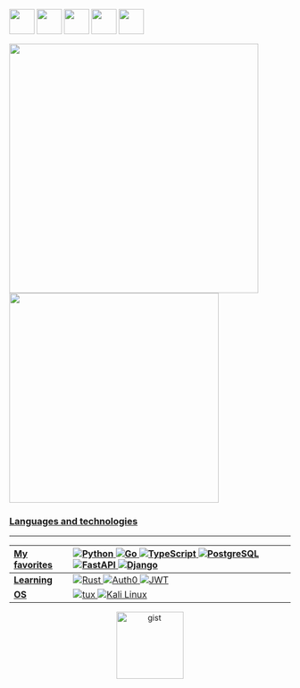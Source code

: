 <a href="https://www.youtube.com/channel/skuldd" target="_blank"><img src="https://i.ibb.co/HFLvw99/youtube-background-gray-rounded.png" width=45></a>
<a href="https://twitter.com/sixmonths2020" target="_blank"><img src="https://i.ibb.co/MPSLnVd/twitter-background-gray-rounded.png" width=45></a>
<a href="https://luis-quinones.web.app" target="_blank"><img src="https://i.ibb.co/Kj5LvTM/website-background-gray-rounded.png" width=45></a>
<a href="https://www.instagram.com/luisnquin/" target="_blank"><img src="https://i.ibb.co/vXqkQLc/instagram-background-gray-rounded.png" width=45></a>
<a href="https://www.linkedin.com/in/luis-quinones-requelme/" target="_blank"><img src="https://i.ibb.co/6FYs12R/linkedin-background-gray-rounded.png" width=45></a>
<br>
<p float="left">
  <a  href="https://github.com/luisnquin"><img width="446" src="https://github-readme-stats.vercel.app/api?username=luisnquin&show_icons=true&theme=tokyonight">
  <a href="https://github.com/luisnquin"><img width="375" src="https://github-readme-stats.vercel.app/api/top-langs/?username=luisnquin&hide=html,scss,css,shell&langs_count=10&layout=compact&theme=tokyonight">
</p>

### Languages and technologies

---
My favorites | ![Python](https://img.shields.io/badge/python-%233776AB.svg?style=for-the-badge&logo=python&logoColor=white)  ![Go](https://img.shields.io/badge/Go-00ADD8?style=for-the-badge&logo=go&logoColor=white) ![TypeScript](https://img.shields.io/badge/TypeScript-2b7489?style=for-the-badge&logo=typescript&logoColor=white) ![PostgreSQL](https://img.shields.io/badge/PostgreSQL-07405E?style=for-the-badge&logo=postgresql&logoColor=white) ![FastAPI](https://img.shields.io/badge/FastAPI-009688?style=for-the-badge&logo=fastapi&logoColor=white) ![Django](https://img.shields.io/badge/Django-092E20?style=for-the-badge&logo=django&logoColor=white)
:--- | :---
| **Learning** | ![Rust](https://img.shields.io/badge/Rust-black?style=for-the-badge&logo=rust&logoColor=#E57324) ![Auth0](https://img.shields.io/badge/Auth0-EB5424?style=for-the-badge&logo=auth0&logoColor=white) ![JWT](https://img.shields.io/badge/JWT-black?style=for-the-badge&logo=json-web-tokens&logoColor=##000000)
| **OS** | ![tux](https://img.shields.io/badge/Linux-FCC624?style=for-the-badge&logo=linux&logoColor=black) ![Kali Linux](https://img.shields.io/badge/Kali_Linux-557C94?style=for-the-badge&logo=kali-linux&logoColor=white)
<!--


```typescript
{
	fullname: "Luis Quiñones Requelme",
	email:    "lpaandres2020@gmail.com",
	os: "Kali Linux",
	stack: {
		frontend: ["HTML", "SCSS", "JavaScript", "TypeScript"],
		backend: ["Python", "Go"],
		frameworks: ["Django", "FastAPI", "Echo", "Fiber"],
		orms: ["GORM", "SQLAlchemy"],
		databases: ["MySQL", "PostgreSQL", "mongoDB"]  
	}
}
```
-->
  
<p align="center">
	<a href="https://gist.github.com/luisnquin" target='_blank'><img src='https://i.postimg.cc/4dwRrRgK/gist.png' alt='gist' width=120/></a>
</p>
